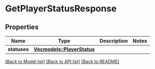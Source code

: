 # GetPlayerStatusResponse

## Properties

Name | Type | Description | Notes
------------ | ------------- | ------------- | -------------
**statuses** | [**Vec<models::PlayerStatus>**](PlayerStatus.md) |  | 

[[Back to Model list]](../README.md#documentation-for-models) [[Back to API list]](../README.md#documentation-for-api-endpoints) [[Back to README]](../README.md)


